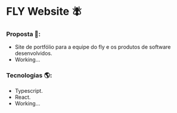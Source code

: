 # FLY Website 🪰

### Proposta 📝: 

- Site de portfólio para a equipe do fly e os produtos de software desenvolvidos.
- Working...

### Tecnologias 🌎: 

- Typescript.
- React.
- Working...
